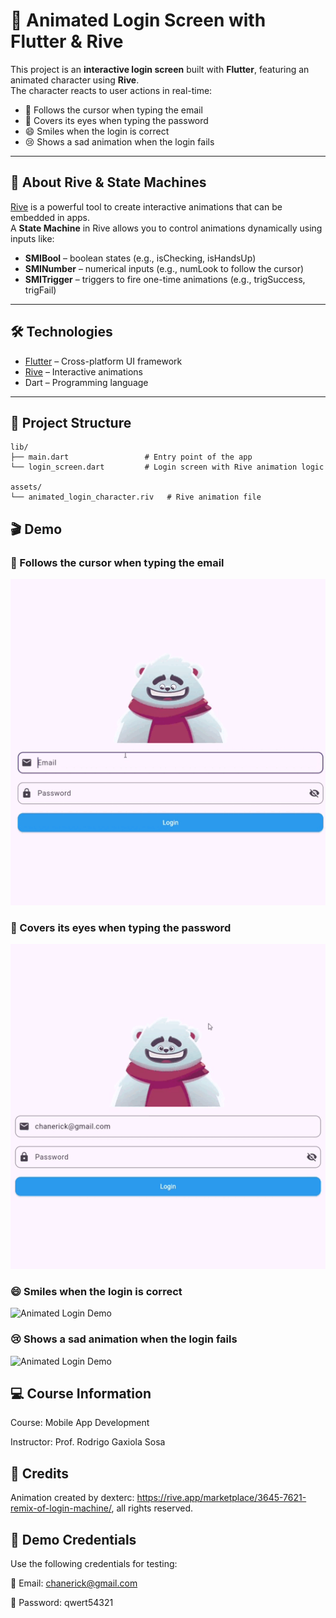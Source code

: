 # 🐻 Animated Login Screen with Flutter & Rive

This project is an **interactive login screen** built with **Flutter**, featuring an animated character using **Rive**.  
The character reacts to user actions in real-time:  

- 👀 Follows the cursor when typing the email  
- 🙈 Covers its eyes when typing the password  
- 😄 Smiles when the login is correct  
- 😢 Shows a sad animation when the login fails  

---

## 🔹 About Rive & State Machines

[Rive](https://rive.app/) is a powerful tool to create interactive animations that can be embedded in apps.  
A **State Machine** in Rive allows you to control animations dynamically using inputs like:  

- **SMIBool** – boolean states (e.g., isChecking, isHandsUp)  
- **SMINumber** – numerical inputs (e.g., numLook to follow the cursor)  
- **SMITrigger** – triggers to fire one-time animations (e.g., trigSuccess, trigFail)  

---

## 🛠️ Technologies

- [Flutter](https://flutter.dev/) – Cross-platform UI framework  
- [Rive](https://rive.app/) – Interactive animations  
- Dart – Programming language  

---

## 📂 Project Structure

```text
lib/
├── main.dart                 # Entry point of the app
└── login_screen.dart         # Login screen with Rive animation logic

assets/
└── animated_login_character.riv   # Rive animation file
```


## 🎬 Demo

### 👀 Follows the cursor when typing the email

![Animated Login Demo](assets/escribir_email.gif)

### 🙈 Covers its eyes when typing the password

![Animated Login Demo](assets/escribir_password.gif)

### 😄 Smiles when the login is correct

![Animated Login Demo](assets/contraseña_correcta.gif)

### 😢 Shows a sad animation when the login fails

![Animated Login Demo](assets/contraseña_incorrecta.gif)



## 💻 Course Information

Course: Mobile App Development

Instructor: Prof. Rodrigo Gaxiola Sosa

## 📝 Credits

Animation created by dexterc: https://rive.app/marketplace/3645-7621-remix-of-login-machine/, all rights reserved.

## 🚀 Demo Credentials

Use the following credentials for testing:

📧 Email: chanerick@gmail.com

🔑 Password: qwert54321



  
